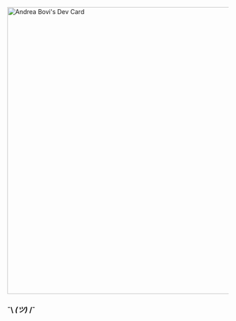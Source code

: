<a href="https://app.daily.dev/kambei"><img src="https://api.daily.dev/devcards/v2/pPxeNPACJ.png?type=wide&r=w17" width="652" alt="Andrea Bovi's Dev Card"/></a>
### ¯\ _(ツ)_ /¯
